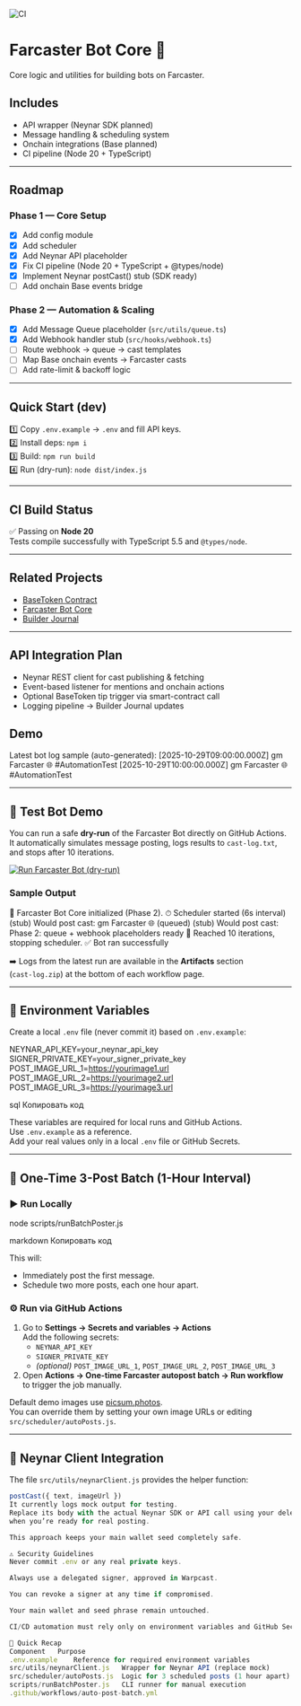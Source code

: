 ![CI](https://github.com/Igorehadem/farcaster-bot-core/actions/workflows/ci.yml/badge.svg)

# Farcaster Bot Core 🤖

Core logic and utilities for building bots on Farcaster.

## Includes
- API wrapper (Neynar SDK planned)
- Message handling & scheduling system
- Onchain integrations (Base planned)
- CI pipeline (Node 20 + TypeScript)

---

## Roadmap
### Phase 1 — Core Setup
- [x] Add config module  
- [x] Add scheduler  
- [x] Add Neynar API placeholder  
- [x] Fix CI pipeline (Node 20 + TypeScript + @types/node)  
- [x] Implement Neynar postCast() stub (SDK ready) 
- [ ] Add onchain Base events bridge  

### Phase 2 — Automation & Scaling
- [x] Add Message Queue placeholder (`src/utils/queue.ts`)  
- [x] Add Webhook handler stub (`src/hooks/webhook.ts`)  
- [ ] Route webhook → queue → cast templates  
- [ ] Map Base onchain events → Farcaster casts  
- [ ] Add rate-limit & backoff logic  

---

## Quick Start (dev)
1️⃣ Copy `.env.example` → `.env` and fill API keys.  
2️⃣ Install deps: `npm i`  
3️⃣ Build: `npm run build`  
4️⃣ Run (dry-run): `node dist/index.js`

---

## CI Build Status
✅ Passing on **Node 20**  
Tests compile successfully with TypeScript 5.5 and `@types/node`.  

---

## Related Projects
- [BaseToken Contract](https://github.com/Igorehadem/base-token-contract)  
- [Farcaster Bot Core](https://github.com/Igorehadem/farcaster-bot-core)  
- [Builder Journal](https://github.com/Igorehadem/builder-journal)

---

## API Integration Plan
- Neynar REST client for cast publishing & fetching  
- Event-based listener for mentions and onchain actions  
- Optional BaseToken tip trigger via smart-contract call  
- Logging pipeline → Builder Journal updates  

## Demo

Latest bot log sample (auto-generated):
[2025-10-29T09:00:00.000Z] gm Farcaster 🌐 #AutomationTest
[2025-10-29T10:00:00.000Z] gm Farcaster 🌐 #AutomationTest

---

## 🧪 Test Bot Demo

You can run a safe **dry-run** of the Farcaster Bot directly on GitHub Actions.  
It automatically simulates message posting, logs results to `cast-log.txt`,  
and stops after 10 iterations.

[![Run Farcaster Bot (dry-run)](https://github.com/Igorehadem/farcaster-bot-core/actions/workflows/test-bot.yml/badge.svg)](https://github.com/Igorehadem/farcaster-bot-core/actions/workflows/test-bot.yml)

### Sample Output

🤖 Farcaster Bot Core initialized (Phase 2).
⏱ Scheduler started (6s interval)
(stub) Would post cast: gm Farcaster 🌐 (queued)
(stub) Would post cast: Phase 2: queue + webhook placeholders ready
🛑 Reached 10 iterations, stopping scheduler.
✅ Bot ran successfully


➡️ Logs from the latest run are available in the **Artifacts** section  
(`cast-log.zip`) at the bottom of each workflow page.

---

## 🔐 Environment Variables

Create a local `.env` file (never commit it) based on `.env.example`:

NEYNAR_API_KEY=your_neynar_api_key
SIGNER_PRIVATE_KEY=your_signer_private_key
POST_IMAGE_URL_1=https://yourimage1.url
POST_IMAGE_URL_2=https://yourimage2.url
POST_IMAGE_URL_3=https://yourimage3.url

sql
Копировать код

These variables are required for local runs and GitHub Actions.  
Use `.env.example` as a reference.  
Add your real values only in a local `.env` file or GitHub Secrets.

---

## 🚀 One-Time 3-Post Batch (1-Hour Interval)

### ▶️ Run Locally

node scripts/runBatchPoster.js

markdown
Копировать код

This will:
- Immediately post the first message.  
- Schedule two more posts, each one hour apart.

### ⚙️ Run via GitHub Actions

1. Go to **Settings → Secrets and variables → Actions**  
   Add the following secrets:
   - `NEYNAR_API_KEY`
   - `SIGNER_PRIVATE_KEY`
   - *(optional)* `POST_IMAGE_URL_1`, `POST_IMAGE_URL_2`, `POST_IMAGE_URL_3`
2. Open **Actions → One-time Farcaster autopost batch → Run workflow**  
   to trigger the job manually.

Default demo images use [picsum.photos](https://picsum.photos).  
You can override them by setting your own image URLs or editing  
`src/scheduler/autoPosts.js`.

---

## 🧩 Neynar Client Integration

The file `src/utils/neynarClient.js` provides the helper function:

```js
postCast({ text, imageUrl })
It currently logs mock output for testing.
Replace its body with the actual Neynar SDK or API call using your delegated signer
when you’re ready for real posting.

This approach keeps your main wallet seed completely safe.

⚠️ Security Guidelines
Never commit .env or any real private keys.

Always use a delegated signer, approved in Warpcast.

You can revoke a signer at any time if compromised.

Your main wallet and seed phrase remain untouched.

CI/CD automation must rely only on environment variables and GitHub Secrets.

🧠 Quick Recap
Component	Purpose
.env.example	Reference for required environment variables
src/utils/neynarClient.js	Wrapper for Neynar API (replace mock)
src/scheduler/autoPosts.js	Logic for 3 scheduled posts (1 hour apart)
scripts/runBatchPoster.js	CLI runner for manual execution
.github/workflows/auto-post-batch.yml


